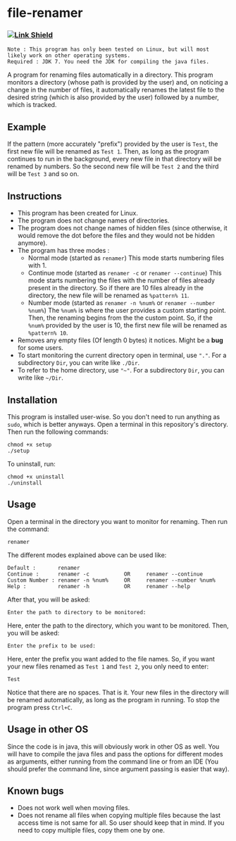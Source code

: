# file-renamer
### [![Link Shield](https://img.shields.io/badge/required-JDK%207-red.svg)](https://docs.oracle.com/javase/7/docs/api/java/nio/file/attribute/BasicFileAttributes.html)
```
Note : This program has only been tested on Linux, but will most likely work on other operating systems.
Required : JDK 7. You need the JDK for compiling the java files.
```
A program for renaming files automatically in a directory. This program monitors a directory (whose path is provided by the user) and, on noticing a change in the number of files, it automatically renames the latest file to the desired string (which is also provided by the user) followed by a number, which is tracked.

## Example
If the pattern (more accurately "prefix") provided by the user is `Test`, the first new file will be renamed as `Test 1`. Then, as long as the program continues to run in the background, every new file in that directory will be renamed by numbers. So the second new file will be `Test 2` and the third will be `Test 3` and so on.

## Instructions
* This program has been created for Linux.
* The program does not change names of directories.
* The program does not change names of hidden files (since otherwise, it would remove the dot before the files and they would not be hidden anymore).
* The program has three modes :
  * Normal mode (started as `renamer`)
	This mode starts numbering files with 1.
  * Continue mode (started as `renamer -c` or `renamer --continue`)
	This mode starts numbering the files with the number of files already present in the directory. So if there are 10 files already in the directory, the new file will be renamed as `%pattern% 11`.
  * Number mode (started as `renamer -n %num%` or `renamer --number %num%`)
	The `%num%` is where the user provides a custom starting point. Then, the renaming begins from the the custom point. So, if the `%num%` provided by the user is 10, the first new file will be renamed as `%pattern% 10`.
* Removes any empty files (Of length 0 bytes) it notices. Might be a **bug** for some users.
* To start monitoring the current directory open in terminal, use `"."`. For a subdirectory `Dir`, you can write like `./Dir`.
* To refer to the home directory, use `"~"`. For a subdirectory `Dir`, you can write like `~/Dir`.

## Installation
This program is installed user-wise. So you don't need to run anything as `sudo`, which is better anyways.
Open a terminal in this repository's directory. Then run the following commands:
```
chmod +x setup
./setup
```
To uninstall, run:
```
chmod +x uninstall
./uninstall
```
## Usage
Open a terminal in the directory you want to monitor for renaming. Then run the command:
```
renamer
```
The different modes explained above can be used like:
```
Default :       renamer
Continue :      renamer -c           OR     renamer --continue
Custom Number : renamer -n %num%     OR     renamer --number %num%
Help :          renamer -h           OR     renamer --help
```
After that, you will be asked:
```
Enter the path to directory to be monitored:
```
Here, enter the path to the directory, which you want to be monitored. Then, you will be asked:
```
Enter the prefix to be used:
```
Here, enter the prefix you want added to the file names. So, if you want your new files renamed as `Test 1` and `Test 2`, you only need to enter:
```
Test
```
Notice that there are no spaces.
That is it. Your new files in the directory will be renamed automatically, as long as the program in running. To stop the program press `Ctrl+C`.

## Usage in other OS
Since the code is in java, this will obviously work in other OS as well. You will have to compile the java files and pass the options for different modes as arguments, either running from the command line or from an IDE (You should prefer the command line, since argument passing is easier that way). 

## Known bugs
* Does not work well when moving files.
* Does not rename all files when copying multiple files because the last access time is not same for all. So user should keep that in mind. If you need to copy multiple files, copy them one by one.
